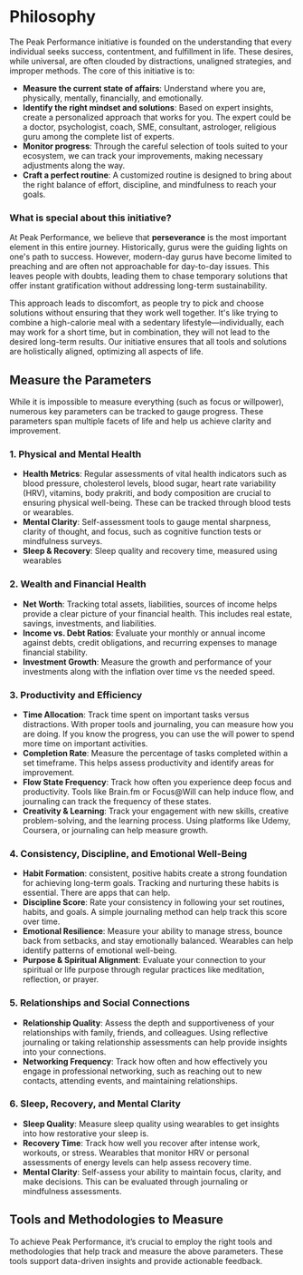 # Philosophy

The Peak Performance initiative is founded on the understanding that every individual seeks success, contentment, and fulfillment in life. These desires, while universal, are often clouded by distractions, unaligned strategies, and improper methods. The core of this initiative is to:

- **Measure the current state of affairs**: Understand where you are, physically, mentally, financially, and emotionally.
- **Identify the right mindset and solutions**: Based on expert insights, create a personalized approach that works for you. The expert could be a doctor, psychologist, coach, SME, consultant, astrologer, religious guru among the complete list of experts.
- **Monitor progress**: Through the careful selection of tools suited to your ecosystem, we can track your improvements, making necessary adjustments along the way.
- **Craft a perfect routine**: A customized routine is designed to bring about the right balance of effort, discipline, and mindfulness to reach your goals.

### What is special about this initiative?
At Peak Performance, we believe that **perseverance** is the most important element in this entire journey. Historically, gurus were the guiding lights on one's path to success. However, modern-day gurus have become limited to preaching and are often not approachable for day-to-day issues. This leaves people with doubts, leading them to chase temporary solutions that offer instant gratification without addressing long-term sustainability.

This approach leads to discomfort, as people try to pick and choose solutions without ensuring that they work well together. It's like trying to combine a high-calorie meal with a sedentary lifestyle—individually, each may work for a short time, but in combination, they will not lead to the desired long-term results. Our initiative ensures that all tools and solutions are holistically aligned, optimizing all aspects of life.


## Measure the Parameters

While it is impossible to measure everything (such as focus or willpower), numerous key parameters can be tracked to gauge progress. These parameters span multiple facets of life and help us achieve clarity and improvement.

### 1. **Physical and Mental Health**
   - **Health Metrics**: Regular assessments of vital health indicators such as blood pressure, cholesterol levels, blood sugar, heart rate variability (HRV), vitamins, body prakriti, and body composition are crucial to ensuring physical well-being. These can be tracked through blood tests or wearables.
   - **Mental Clarity**: Self-assessment tools to gauge mental sharpness, clarity of thought, and focus, such as cognitive function tests or mindfulness surveys.
   - **Sleep & Recovery**: Sleep quality and recovery time, measured using wearables 

### 2. **Wealth and Financial Health**
   - **Net Worth**: Tracking total assets, liabilities, sources of income helps provide a clear picture of your financial health. This includes real estate, savings, investments, and liabilities.
   - **Income vs. Debt Ratios**: Evaluate your monthly or annual income against debts, credit obligations, and recurring expenses to manage financial stability.
   - **Investment Growth**: Measure the growth and performance of your investments along with the inflation over time vs the needed speed.

### 3. **Productivity and Efficiency**
   - **Time Allocation**: Track time spent on important tasks versus distractions. With proper tools and journaling, you can measure how you are doing. If you know the progress, you can use the will power to spend more time on important activities.
   - **Completion Rate**: Measure the percentage of tasks completed within a set timeframe. This helps assess productivity and identify areas for improvement.
   - **Flow State Frequency**: Track how often you experience deep focus and productivity. Tools like Brain.fm or Focus@Will can help induce flow, and journaling can track the frequency of these states.
   - **Creativity & Learning**: Track your engagement with new skills, creative problem-solving, and the learning process. Using platforms like Udemy, Coursera, or journaling can help measure growth.

### 4. **Consistency, Discipline, and Emotional Well-Being**
   - **Habit Formation**: consistent, positive habits create a strong foundation for achieving long-term goals. Tracking and nurturing these habits is essential. There are apps that can help.
   - **Discipline Score**: Rate your consistency in following your set routines, habits, and goals. A simple journaling method can help track this score over time.
   - **Emotional Resilience**: Measure your ability to manage stress, bounce back from setbacks, and stay emotionally balanced. Wearables can help identify patterns of emotional well-being.
   - **Purpose & Spiritual Alignment**: Evaluate your connection to your spiritual or life purpose through regular practices like meditation, reflection, or prayer. 

### 5. **Relationships and Social Connections**
   - **Relationship Quality**: Assess the depth and supportiveness of your relationships with family, friends, and colleagues. Using reflective journaling or taking relationship assessments can help provide insights into your connections.
   - **Networking Frequency**: Track how often and how effectively you engage in professional networking, such as reaching out to new contacts, attending events, and maintaining relationships.

### 6. **Sleep, Recovery, and Mental Clarity**
   - **Sleep Quality**: Measure sleep quality using wearables to get insights into how restorative your sleep is.
   - **Recovery Time**: Track how well you recover after intense work, workouts, or stress. Wearables that monitor HRV or personal assessments of energy levels can help assess recovery time.
   - **Mental Clarity**: Self-assess your ability to maintain focus, clarity, and make decisions. This can be evaluated through journaling or mindfulness assessments.


## Tools and Methodologies to Measure

To achieve Peak Performance, it’s crucial to employ the right tools and methodologies that help track and measure the above parameters. These tools support data-driven insights and provide actionable feedback.

